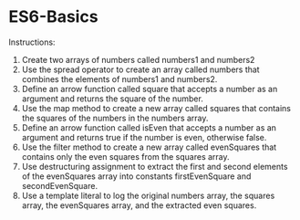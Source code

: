 # ES6-Basics

Instructions:

1. Create two arrays of numbers called numbers1 and numbers2
2. Use the spread operator to create an array called numbers that combines the elements of numbers1 and numbers2.
3. Define an arrow function called square that accepts a number as an argument and returns the square of the number.
4. Use the map method to create a new array called squares that contains the squares of the numbers in the numbers array.
5. Define an arrow function called isEven that accepts a number as an argument and returns true if the number is even, otherwise false.
6. Use the filter method to create a new array called evenSquares that contains only the even squares from the squares array.
7. Use destructuring assignment to extract the first and second elements of the evenSquares array into constants firstEvenSquare and secondEvenSquare.
8. Use a template literal to log the original numbers array, the squares array, the evenSquares array, and the extracted even squares.